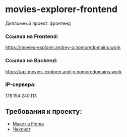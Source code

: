 # movies-explorer-frontend
Дипломный проект: фронтенд

### Ссылка на Frontend:
https://movies-explorer.andrey-g.nomoredomains.work

### Ссылка на Backend:
https://api.movies-explorer.and-g.nomoredomains.work

### IP-сервера:
178.154.240.113


## Требования к проекту:
* [Макет в Figma](https://www.figma.com/file/p4bYCkKrEQ2DS9rC9x5M75/diploma)
* [Чеклист](https://code.s3.yandex.net/web-developer/static/new-program/web-diploma-criteria-2.0/index.html)